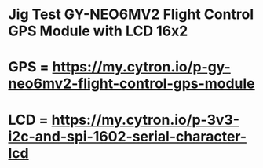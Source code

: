 # Jig Test GY-NEO6MV2 Flight Control GPS Module with LCD 16x2

# GPS = https://my.cytron.io/p-gy-neo6mv2-flight-control-gps-module
# LCD = https://my.cytron.io/p-3v3-i2c-and-spi-1602-serial-character-lcd
